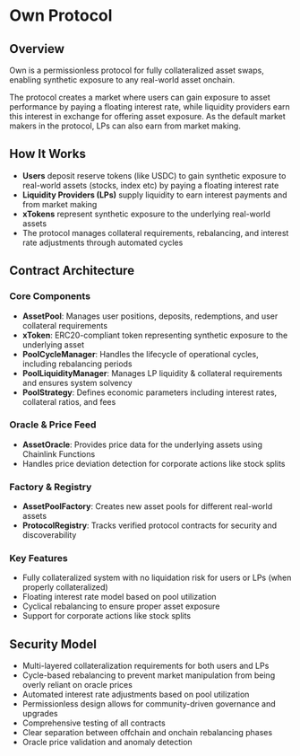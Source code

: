 # Own Protocol

## Overview

Own is a permissionless protocol for fully collateralized asset swaps, enabling synthetic exposure to any real-world asset onchain.

The protocol creates a market where users can gain exposure to asset performance by paying a floating interest rate, while liquidity providers earn this interest in exchange for offering asset exposure. As the default market makers in the protocol, LPs can also earn from market making.

## How It Works

- **Users** deposit reserve tokens (like USDC) to gain synthetic exposure to real-world assets (stocks, index etc) by paying a floating interest rate
- **Liquidity Providers (LPs)** supply liquidity to earn interest payments and from market making
- **xTokens** represent synthetic exposure to the underlying real-world assets
- The protocol manages collateral requirements, rebalancing, and interest rate adjustments through automated cycles

## Contract Architecture

### Core Components

- **AssetPool**: Manages user positions, deposits, redemptions, and user collateral requirements
- **xToken**: ERC20-compliant token representing synthetic exposure to the underlying asset
- **PoolCycleManager**: Handles the lifecycle of operational cycles, including rebalancing periods
- **PoolLiquidityManager**: Manages LP liquidity & collateral requirements and ensures system solvency
- **PoolStrategy**: Defines economic parameters including interest rates, collateral ratios, and fees

### Oracle & Price Feed

- **AssetOracle**: Provides price data for the underlying assets using Chainlink Functions
- Handles price deviation detection for corporate actions like stock splits

### Factory & Registry

- **AssetPoolFactory**: Creates new asset pools for different real-world assets
- **ProtocolRegistry**: Tracks verified protocol contracts for security and discoverability

### Key Features

- Fully collateralized system with no liquidation risk for users or LPs (when properly collateralized)
- Floating interest rate model based on pool utilization
- Cyclical rebalancing to ensure proper asset exposure
- Support for corporate actions like stock splits

## Security Model

- Multi-layered collateralization requirements for both users and LPs
- Cycle-based rebalancing to prevent market manipulation from being overly reliant on oracle prices
- Automated interest rate adjustments based on pool utilization
- Permissionless design allows for community-driven governance and upgrades
- Comprehensive testing of all contracts
- Clear separation between offchain and onchain rebalancing phases
- Oracle price validation and anomaly detection
